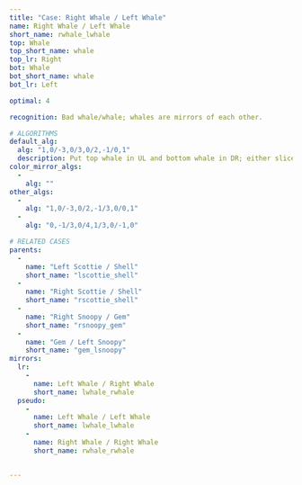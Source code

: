 ```yaml
---
title: "Case: Right Whale / Left Whale"
name: Right Whale / Left Whale
short_name: rwhale_lwhale
top: Whale
top_short_name: whale
top_lr: Right
bot: Whale
bot_short_name: whale
bot_lr: Left

optimal: 4

recognition: Bad whale/whale; whales are mirrors of each other.

# ALGORITHMS
default_alg:
  alg: "1,0/-3,0/3,0/2,-1/0,1"
  description: Put top whale in UL and bottom whale in DR; either slice alignment will create scottie/shell.
color_mirror_algs:
  -
    alg: ""
other_algs:
  -
    alg: "1,0/-3,0/2,-1/3,0/0,1"
  -
    alg: "0,-1/3,0/4,1/3,0/-1,0"

# RELATED CASES
parents:
  -
    name: "Left Scottie / Shell"
    short_name: "lscottie_shell"
  -
    name: "Right Scottie / Shell"
    short_name: "rscottie_shell"
  -
    name: "Right Snoopy / Gem"
    short_name: "rsnoopy_gem"
  -
    name: "Gem / Left Snoopy"
    short_name: "gem_lsnoopy"
mirrors:
  lr:
    -
      name: Left Whale / Right Whale
      short_name: lwhale_rwhale
  pseudo:
    -
      name: Left Whale / Left Whale
      short_name: lwhale_lwhale
    -
      name: Right Whale / Right Whale
      short_name: rwhale_rwhale


---
```


